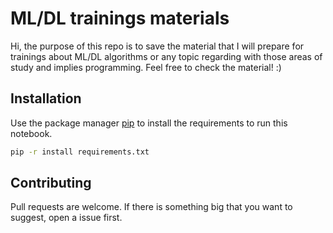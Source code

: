 # ML/DL trainings materials

Hi, the purpose of this repo is to save the material that I will prepare for trainings about ML/DL algorithms or any topic regarding with those areas of study and implies programming.
Feel free to check the material! :)

## Installation

Use the package manager [pip](https://pip.pypa.io/en/stable/) to install the requirements to run this notebook.

```bash
pip -r install requirements.txt
```

## Contributing
Pull requests are welcome. If there is something big that you want to suggest, open a issue first.
